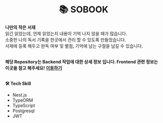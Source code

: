 <div align="center">
	<h1>📚 SOBOOK</h1>
</div>

<div><b>나만의 작은 서재</b></div>
읽긴 읽었는데, 언제 읽었는지 내용이 기억 나지 않을 때가 많습니다.<br>
소중한 나의 독서 기록을 한곳에서 관리 할 수 있도록 만들었습니다.<br>
서재에 등록 해두고 완독 여부 및 별점, 기억에 남는 구절을 남길 수 있습니다.<br>
<br>

<b>해당 Repository는 Backend 작업에 대한 상세 정보 입니다.
Frontend 관련 정보는 이곳을 참고 해주세요! <a href="https://github.com/DonghwanL/SOBOOK_Frontend">이동하기</a></b>
<br>
<br>

<b>🛠  Tech Skill</b>
 - Nest.js
 - TypeORM
 - TypeScript
 - Postgresql
 - JWT
